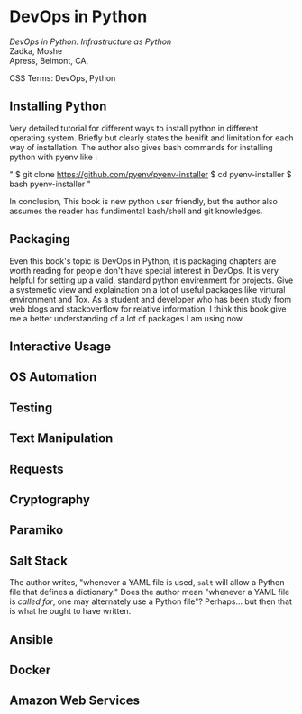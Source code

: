 # DevOps in Python

*DevOps in Python: Infrastructure as Python*  
Zadka, Moshe  
Apress, Belmont, CA, 



CSS Terms: DevOps, Python


## Installing Python

Very detailed tutorial for different ways to install python in different operating system. Briefly but clearly states the benifit and limitation for each way of installation. The author also gives bash commands for installing python with pyenv like :

" $ git clone https://github.com/pyenv/pyenv-installer
  $ cd pyenv-installer
  $ bash pyenv-installer "

In conclusion, This book is new python user friendly, but the author also assumes the reader has fundimental bash/shell and git knowledges. 

## Packaging

Even this book's topic is DevOps in Python, it is packaging chapters are worth reading for people don't have special interest in DevOps. It is very helpful for setting up a valid, standard python envirenment for projects. Give a systemetic view and explaination on a lot of useful packages like virtural environment and Tox. As a student and developer who has been study from web blogs and stackoverflow for relative information, I think this book give me a better understanding of a lot of packages I am using now.


## Interactive Usage



## OS Automation



## Testing



## Text Manipulation



## Requests


## Cryptography



## Paramiko


## Salt Stack

The author writes, "whenever a YAML file is used, `salt` will allow a Python file
that defines a dictionary." Does the author mean "whenever a YAML file is
*called for*, one may alternately use a Python file"? Perhaps... but then that
is what he ought to have written.

## Ansible


## Docker


## Amazon Web Services


